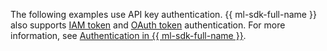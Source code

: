 The following examples use API key authentication. {{ ml-sdk-full-name }} also supports [IAM token](../../iam/concepts/authorization/iam-token.md) and [OAuth token](../../iam/concepts/authorization/oauth-token.md) authentication. For more information, see [Authentication in {{ ml-sdk-full-name }}](../../foundation-models/sdk/index.md#authentication).